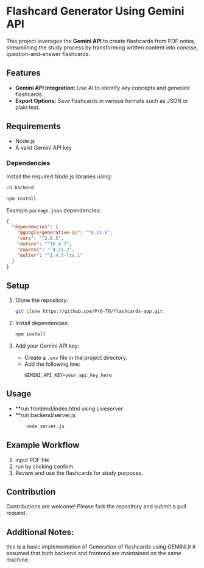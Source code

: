 # Flashcard Generator Using Gemini API

This project leverages the **Gemini API** to create flashcards from PDF notes, streamlining the study process by transforming written content into concise, question-and-answer flashcards.

## Features
- **Gemini API Integration:** Use AI to identify key concepts and generate flashcards.
- **Export Options:** Save flashcards in various formats such as JSON or plain text.

## Requirements
- Node.js 
- A valid Gemini API key

### Dependencies
Install the required Node.js libraries using:
```bash
cd backend
```
```bash
npm install
```
Example `package.json` dependencies:
```json
{
  "dependencies": {
    "@google/generative-ai": "^0.21.0",
    "cors": "^2.8.5",
    "dotenv": "^16.4.7",
    "express": "^4.21.2",
    "multer": "^1.4.5-lts.1"
  }
}
```

## Setup
1. Clone the repository:
   ```bash
   git clone https://github.com/Pr0-T0/flashcards-app.git
   ```

2. Install dependencies:
   ```bash
   npm install
   ```

3. Add your Gemini API key:
   - Create a `.env` file in the project directory.
   - Add the following line:
     ```env
     GEMINI_API_KEY=your_api_key_here
     ```

## Usage
- **run frontend/index.html using Liveserver
- **run backend/server.js
  ```bash
      node server.js
  ```

## Example Workflow
1. input PDF file
2. run by clicking confirm
3. Review and use the flashcards for study purposes.

## Contribution
Contributions are welcome! Please fork the repository and submit a pull request.

## Additional Notes:
  this is a basic implementation of Generation of flashcards using GEMINI,it it assumed that both backend and frontend are maintained on the same machine.

